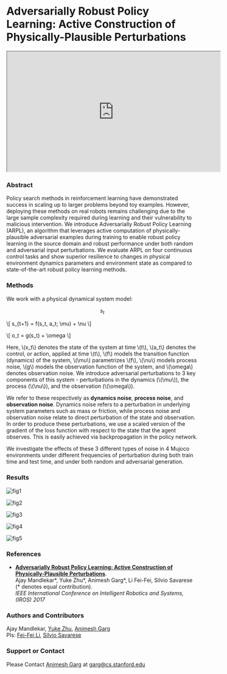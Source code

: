 <script type="text/javascript" async
  src="https://cdn.mathjax.org/mathjax/latest/MathJax.js?config=TeX-MML-AM_CHTML">
</script>

# Adversarially Robust Policy Learning: Active Construction of Physically-Plausible Perturbations

<iframe width="560" height="315" src="https://www.youtube.com/embed/yZ-gSsbbzh0?autoplay=0&showinfo=0&controls=2&modestbranding=1&rel=0&theme=light" frameborder="10" allowfullscreen></iframe>

<!---
### Demonstration (click to view)
[![Advesarially Robust Policy Learning](https://img.youtube.com/vi/yZ-gSsbbzh0/0.jpg)](https://www.youtube.com/watch?v=yZ-gSsbbzh0)
--->

### Abstract
Policy search methods in reinforcement learning have demonstrated success in scaling up to larger problems beyond toy examples. However, deploying these methods on real robots remains challenging due to the large sample complexity required during learning and their vulnerability to malicious intervention. We introduce Adversarially Robust Policy Learning (ARPL), an algorithm that leverages active computation of physically-plausible adversarial examples during training to enable robust policy learning in the source domain and robust performance under both random and adversarial input perturbations. We evaluate ARPL on four continuous control tasks and show superior resilience to changes in physical environment dynamics parameters and environment state as compared to state-of-the-art robust policy learning methods.

### Methods
We work with a physical dynamical system model:

$$ s_t $$

\\[ s_{t+1} = f(s_t, a_t; \mu) + \nu \\]

\\[ o_t = g(s_t) + \omega \\]

Here, \\(x_t\\) denotes the state of the system at time \\(t\\), \\(a_t\\) denotes the control, or action, applied at time \\(t\\), \\(f\\) models the transition function (dynamics) of the system, \\(\mu\\) parametrizes \\(f\\), \\(\nu\\) models process noise, \\(g\\) models the observation function of the system, and \\(\omega\\) denotes observation noise. We introduce adversarial perturbations to 3 key components of this system - perturbations in the dynamics (\\(\mu\\)), the process (\\(\nu\\)), and the observation (\\(\omega\\)). 

We refer to these respectively as **dynamics noise**, **process noise**, and **observation noise**. Dynamics noise refers to a perturbation in underlying system parameters such as mass or friction, while process noise and observation noise relate to direct perturbation of the state and observation. In order to produce these perturbations, we use a scaled version of the gradient of the loss function with respect to the state that the agent observes. This is easily achieved via backpropagation in the policy network.

We investigate the effects of these 3 different types of noise in 4 Mujoco environments under different frequencies of perturbation during both train time and test time, and under both random and adversarial generation.

### Results

![fig1](https://stanfordvl.github.io/ARPL/figs/fig1.png)

![fig2](https://stanfordvl.github.io/ARPL/figs/fig2.png)

![fig3](https://stanfordvl.github.io/ARPL/figs/fig3.png)

![fig4](https://stanfordvl.github.io/ARPL/figs/fig4.png)

![fig5](https://stanfordvl.github.io/ARPL/figs/fig5.png)

### References
- [**Adversarially Robust Policy Learning: Active Construction of Physically-Plausible Perturbations**](https://stanfordvl.github.io/ARPL/arpl_mzg_iros17.pdf).  
  Ajay Mandlekar\*, Yuke Zhu\*, Animesh Garg\*, Li Fei-Fei, Silvio Savarese (\* denotes equal contribution).  
  *IEEE International Conference on Intelligent Robotics and Systems, (IROS) 2017*

### Authors and Contributors  

Ajay Mandlekar, [Yuke Zhu](https://web.stanford.edu/~yukez/), [Animesh Garg](http://ai.stanford.edu/~garg/)  
PIs: [Fei-Fei Li](http://vision.stanford.edu/feifeili/), [Silvio Savarese](cvgl.stanford.edu/silvio/)

### Support or Contact

Please Contact [Animesh Garg](http://ai.stanford.edu/~garg/) at [garg@cs.stanford.edu](mail:garg@cs.stanford.edu)
